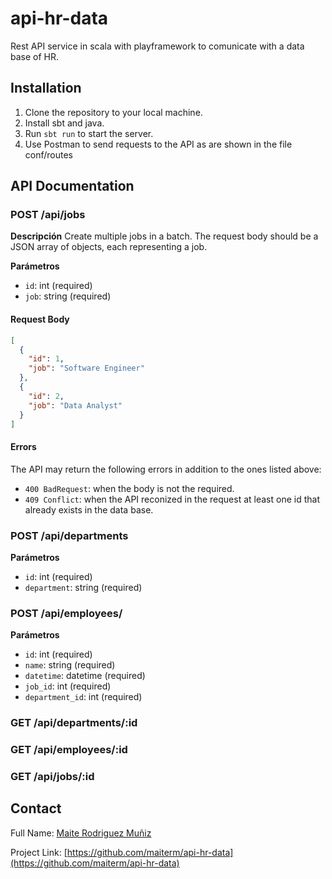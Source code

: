 # api-hr-data

Rest API service in scala with playframework to comunicate with a data base of HR.


## Installation

1. Clone the repository to your local machine.
2. Install sbt and java.
3. Run `sbt run` to start the server.
4. Use Postman to send requests to the API as are shown in the file conf/routes

## API Documentation

  

### POST  /api/jobs              
**Descripción**
Create multiple jobs in a batch. The request body should be a JSON array of objects, each representing a job.


**Parámetros**
- `id`: int (required)
- `job`: string (required)


#### Request Body
```json
[
  {
    "id": 1,
    "job": "Software Engineer"
  },
  {
    "id": 2,
    "job": "Data Analyst"
  } 
]
```

#### Errors

The API may return the following errors in addition to the ones listed above:

- `400 BadRequest`: when the body is not the required.
- `409 Conflict`: when the API reconized in the request at least one id that already exists in the data base.



### POST  /api/departments   
**Parámetros**
- `id`: int (required)
- `department`: string (required)


       
### POST  /api/employees/         
**Parámetros**
- `id`: int (required)
- `name`: string (required)
- `datetime`: datetime (required)
- `job_id`: int (required)
- `department_id`: int (required)

### GET  /api/departments/:id 
### GET  /api/employees/:id  
### GET  /api/jobs/:id

## Contact

Full Name: [Maite Rodriguez Muñiz](mailto:rodriguezmmaite@gmail.com)

Project Link: [https://github.com/maiterm/api-hr-data](https://github.com/maiterm/api-hr-data)
